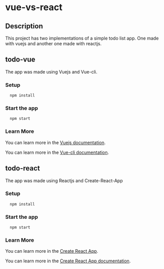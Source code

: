# vue-vs-react

## Description
This project has two implementations of a simple todo list app. One made with vuejs and another one made with reactjs.


## todo-vue
The app was made using Vuejs and Vue-cli.

### Setup
  ```
    npm install
  ```

### Start the app
  ```
    npm start
  ```
 ### Learn More
You can learn more in the [Vuejs documentation](https://vuejs.org/).

You can learn more in the [Vue-cli documentation](https://cli.vuejs.org/).

 
## todo-react
The app was made using Reactjs and Create-React-App

### Setup
  ```
    npm install
  ```

### Start the app
  ```
    npm start
  ```

### Learn More
You can learn more in the [Create React App](https://reactjs.org/).

You can learn more in the [Create React App documentation](https://reactjs.org/docs/create-a-new-react-app.html).

